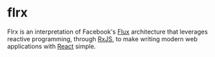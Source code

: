 # flrx
Flrx is an interpretation of Facebook's [Flux](https://facebook.github.io/flux/) architecture that leverages reactive programming, through [RxJS](https://github.com/Reactive-Extensions/RxJS), to make writing modern web applications with [React](https://facebook.github.io/react/) simple.

## 
